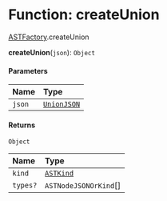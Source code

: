 # Function: createUnion

[ASTFactory](/auto-docs/variable-core/modules/ASTFactory.md).createUnion

**createUnion**(`json`): `Object`

#### Parameters

| Name | Type |
| :------ | :------ |
| `json` | [`UnionJSON`](/auto-docs/variable-core/interfaces/UnionJSON.md) |

#### Returns

`Object`

| Name | Type |
| :------ | :------ |
| `kind` | [`ASTKind`](/auto-docs/variable-core/enums/ASTKind.md) |
| `types?` | `ASTNodeJSONOrKind`\[] |
